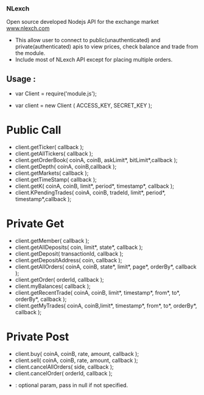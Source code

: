 ### NLexch
Open source developed Nodejs API for the exchange market www.nlexch.com 
- This allow user to connect to public(unauthenticated) and private(authenticated) apis to view prices, check balance and trade from the module.
- Include most of NLexch API except for placing multiple orders.

 ## Usage :
 
 - var Client = require('module.js');

 - var client = new Client ( ACCESS_KEY, SECRET_KEY );

 # Public Call

 - client.getTicker( callback );
 - client.getAllTickers( callback );
 - client.getOrderBook( coinA, coinB, askLimit*, bitLimit*,callback );
 - client.getDepth( coinA, coinB,callback );
 - client.getMarkets( callback );
 - client.getTimeStamp( callback );
 - client.getK( coinA, coinB, limit*, period*, timestamp*, callback );
 - client.KPendingTrades( coinA, coinB, tradeId, limit*, period*, timestamp*,callback );

 # Private Get

 - client.getMember( callback );
 - client.getAllDeposits( coin, limit*, state*, callback );
 - client.getDeposit( transactionId, callback );
 - client.getDepositAddress( coin, callback );
 - client.getAllOrders( coinA, coinB, state*, limit*, page*, orderBy*, callback );
 - client.getOrder( orderId, callback );
 - client.myBalances( callback );
 - client.getRecentTrade( coinA, coinB, limit*, timestamp*, from*, to*, orderBy*, callback );
 - client.getMyTrades( coinA, coinB,limit*, timestamp*, from*, to*, orderBy*, callback );

 # Private Post

 - client.buy( coinA, coinB, rate, amount, callback );
 - client.sell( coinA, coinB, rate, amount, callback );
 - client.cancelAllOrders( side, callback );
 - client.cancelOrder( orderId, callback );



* : optional param, pass in null if not specified.
 
  
